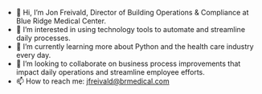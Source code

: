- 👋 Hi, I’m Jon Freivald, Director of Building Operations & Compliance at Blue Ridge Medical Center.
- 👀 I’m interested in using technology tools to automate and streamline daily processes.
- 🌱 I’m currently learning more about Python and the health care industry every day.
- 💞️ I’m looking to collaborate on business process improvements that impact daily operations and streamline employee efforts.
- 📫 How to reach me: jfreivald@brmedical.com

<!---
jonfreibr/jonfreibr is a ✨ special ✨ repository because its `README.md` (this file) appears on your GitHub profile.
You can click the Preview link to take a look at your changes.
--->
